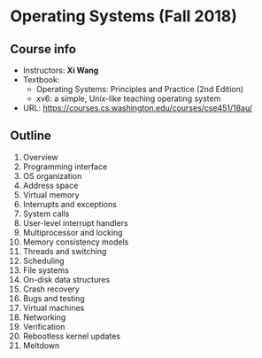 # Operating Systems (Fall 2018)

## Course info

- Instructors: **Xi Wang**
- Textbook: 
    - Operating Systems: Principles and Practice (2nd Edition)
    - xv6: a simple, Unix-like teaching operating system
- URL: https://courses.cs.washington.edu/courses/cse451/18au/

## Outline

1. Overview
2. Programming interface
3. OS organization
4. Address space
5. Virtual memory
6. Interrupts and exceptions
7. System calls
8. User-level interrupt handlers
9. Multiprocessor and locking
10. Memory consistency models
11. Threads and switching
12. Scheduling
13. File systems
14. On-disk data structures
15. Crash recovery
16. Bugs and testing
17. Virtual machines
18. Networking
19. Verification
20. Rebootless kernel updates
21. Meltdown
